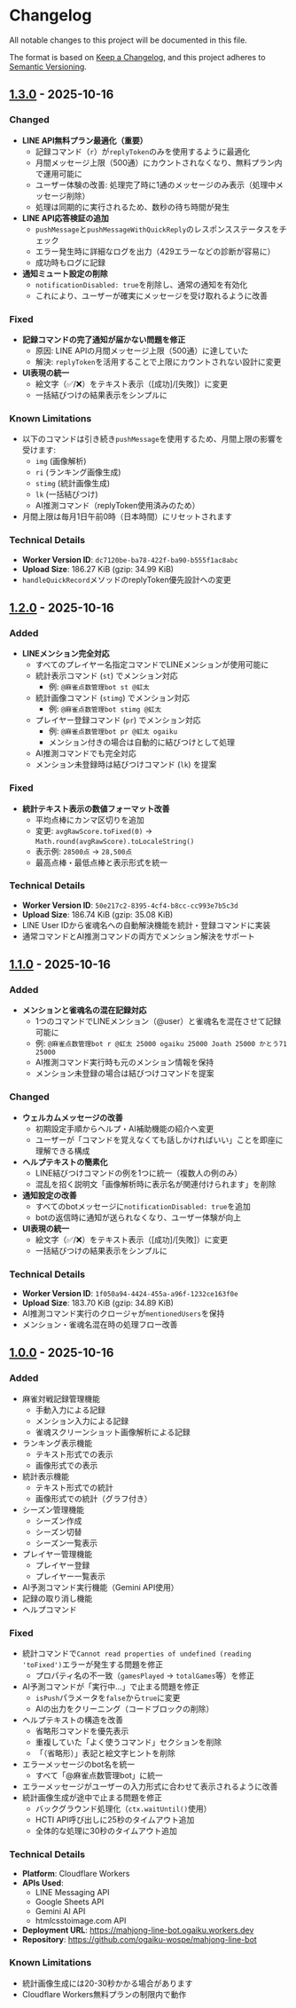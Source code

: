 # Changelog

All notable changes to this project will be documented in this file.

The format is based on [Keep a Changelog](https://keepachangelog.com/en/1.0.0/),
and this project adheres to [Semantic Versioning](https://semver.org/spec/v2.0.0.html).

## [1.3.0] - 2025-10-16

### Changed
- **LINE API無料プラン最適化（重要）**
  - 記録コマンド（`r`）が`replyToken`のみを使用するように最適化
  - 月間メッセージ上限（500通）にカウントされなくなり、無料プラン内で運用可能に
  - ユーザー体験の改善: 処理完了時に1通のメッセージのみ表示（処理中メッセージ削除）
  - 処理は同期的に実行されるため、数秒の待ち時間が発生
- **LINE API応答検証の追加**
  - `pushMessage`と`pushMessageWithQuickReply`のレスポンスステータスをチェック
  - エラー発生時に詳細なログを出力（429エラーなどの診断が容易に）
  - 成功時もログに記録
- **通知ミュート設定の削除**
  - `notificationDisabled: true`を削除し、通常の通知を有効化
  - これにより、ユーザーが確実にメッセージを受け取れるように改善

### Fixed
- **記録コマンドの完了通知が届かない問題を修正**
  - 原因: LINE APIの月間メッセージ上限（500通）に達していた
  - 解決: `replyToken`を活用することで上限にカウントされない設計に変更
- **UI表現の統一**
  - 絵文字（✅/❌）をテキスト表示（[成功]/[失敗]）に変更
  - 一括結びつけの結果表示をシンプルに

### Known Limitations
- 以下のコマンドは引き続き`pushMessage`を使用するため、月間上限の影響を受けます:
  - `img` (画像解析)
  - `ri` (ランキング画像生成)
  - `stimg` (統計画像生成)
  - `lk` (一括結びつけ)
  - AI推測コマンド（replyToken使用済みのため）
- 月間上限は毎月1日午前0時（日本時間）にリセットされます

### Technical Details
- **Worker Version ID**: `dc7120be-ba78-422f-ba90-b555f1ac8abc`
- **Upload Size**: 186.27 KiB (gzip: 34.99 KiB)
- `handleQuickRecord`メソッドのreplyToken優先設計への変更

## [1.2.0] - 2025-10-16

### Added
- **LINEメンション完全対応**
  - すべてのプレイヤー名指定コマンドでLINEメンションが使用可能に
  - 統計表示コマンド (`st`) でメンション対応
    - 例: `@麻雀点数管理bot st @虹太`
  - 統計画像コマンド (`stimg`) でメンション対応
    - 例: `@麻雀点数管理bot stimg @虹太`
  - プレイヤー登録コマンド (`pr`) でメンション対応
    - 例: `@麻雀点数管理bot pr @虹太 ogaiku`
    - メンション付きの場合は自動的に結びつけとして処理
  - AI推測コマンドでも完全対応
  - メンション未登録時は結びつけコマンド (`lk`) を提案

### Fixed
- **統計テキスト表示の数値フォーマット改善**
  - 平均点棒にカンマ区切りを追加
  - 変更: `avgRawScore.toFixed(0)` → `Math.round(avgRawScore).toLocaleString()`
  - 表示例: `28500点` → `28,500点`
  - 最高点棒・最低点棒と表示形式を統一

### Technical Details
- **Worker Version ID**: `50e217c2-8395-4cf4-b8cc-cc993e7b5c3d`
- **Upload Size**: 186.74 KiB (gzip: 35.08 KiB)
- LINE User IDから雀魂名への自動解決機能を統計・登録コマンドに実装
- 通常コマンドとAI推測コマンドの両方でメンション解決をサポート

## [1.1.0] - 2025-10-16

### Added
- **メンションと雀魂名の混在記録対応**
  - 1つのコマンドでLINEメンション（@user）と雀魂名を混在させて記録可能に
  - 例: `@麻雀点数管理bot r @虹太 25000 ogaiku 25000 Joath 25000 かとう71 25000`
  - AI推測コマンド実行時も元のメンション情報を保持
  - メンション未登録の場合は結びつけコマンドを提案

### Changed
- **ウェルカムメッセージの改善**
  - 初期設定手順からヘルプ・AI補助機能の紹介へ変更
  - ユーザーが「コマンドを覚えなくても話しかければいい」ことを即座に理解できる構成
- **ヘルプテキストの簡素化**
  - LINE結びつけコマンドの例を1つに統一（複数人の例のみ）
  - 混乱を招く説明文「画像解析時に表示名が関連付けられます」を削除
- **通知設定の改善**
  - すべてのbotメッセージに`notificationDisabled: true`を追加
  - botの返信時に通知が送られなくなり、ユーザー体験が向上
- **UI表現の統一**
  - 絵文字（✅/❌）をテキスト表示（[成功]/[失敗]）に変更
  - 一括結びつけの結果表示をシンプルに

### Technical Details
- **Worker Version ID**: `1f050a94-4424-455a-a96f-1232ce163f0e`
- **Upload Size**: 183.70 KiB (gzip: 34.89 KiB)
- AI推測コマンド実行のクロージャが`mentionedUsers`を保持
- メンション・雀魂名混在時の処理フロー改善

## [1.0.0] - 2025-10-16

### Added
- 麻雀対戦記録管理機能
  - 手動入力による記録
  - メンション入力による記録
  - 雀魂スクリーンショット画像解析による記録
- ランキング表示機能
  - テキスト形式での表示
  - 画像形式での表示
- 統計表示機能
  - テキスト形式での統計
  - 画像形式での統計（グラフ付き）
- シーズン管理機能
  - シーズン作成
  - シーズン切替
  - シーズン一覧表示
- プレイヤー管理機能
  - プレイヤー登録
  - プレイヤー一覧表示
- AI予測コマンド実行機能（Gemini API使用）
- 記録の取り消し機能
- ヘルプコマンド

### Fixed
- 統計コマンドで`Cannot read properties of undefined (reading 'toFixed')`エラーが発生する問題を修正
  - プロパティ名の不一致（`gamesPlayed` → `totalGames`等）を修正
- AI予測コマンドが「実行中...」で止まる問題を修正
  - `isPush`パラメータを`false`から`true`に変更
  - AIの出力をクリーニング（コードブロックの削除）
- ヘルプテキストの構造を改善
  - 省略形コマンドを優先表示
  - 重複していた「よく使うコマンド」セクションを削除
  - 「（省略形）」表記と絵文字ヒントを削除
- エラーメッセージのbot名を統一
  - すべて「@麻雀点数管理bot」に統一
- エラーメッセージがユーザーの入力形式に合わせて表示されるように改善
- 統計画像生成が途中で止まる問題を修正
  - バックグラウンド処理化（`ctx.waitUntil()`使用）
  - HCTI API呼び出しに25秒のタイムアウト追加
  - 全体的な処理に30秒のタイムアウト追加

### Technical Details
- **Platform**: Cloudflare Workers
- **APIs Used**:
  - LINE Messaging API
  - Google Sheets API
  - Gemini AI API
  - htmlcsstoimage.com API
- **Deployment URL**: https://mahjong-line-bot.ogaiku.workers.dev
- **Repository**: https://github.com/ogaiku-wospe/mahjong-line-bot

### Known Limitations
- 統計画像生成には20-30秒かかる場合があります
- Cloudflare Workers無料プランの制限内で動作

[1.3.0]: https://github.com/ogaiku-wospe/mahjong-line-bot/releases/tag/v1.3.0
[1.2.0]: https://github.com/ogaiku-wospe/mahjong-line-bot/releases/tag/v1.2.0
[1.1.0]: https://github.com/ogaiku-wospe/mahjong-line-bot/releases/tag/v1.1.0
[1.0.0]: https://github.com/ogaiku-wospe/mahjong-line-bot/releases/tag/v1.0.0
